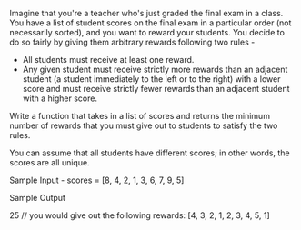 Imagine that you're a teacher who's just graded the final exam in a class. You have a list of student scores on the final exam in a particular order (not necessarily sorted), and you want to reward your students. You decide to do so fairly by giving them arbitrary rewards following two rules -

 * All students must receive at least one reward.
 * Any given student must receive strictly more rewards than an adjacent student (a student immediately to the left or to the right) with a lower score and must receive strictly fewer rewards than an adjacent student with a higher score.

Write a function that takes in a list of scores and returns the minimum number of rewards that you must give out to students to satisfy the two rules.

You can assume that all students have different scores; in other words, the scores are all unique.

Sample Input -
scores = [8, 4, 2, 1, 3, 6, 7, 9, 5]

Sample Output

25  // you would give out the following rewards: [4, 3, 2, 1, 2, 3, 4, 5, 1]


